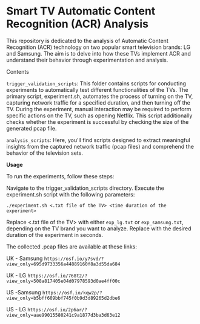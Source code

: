 # Smart TV Automatic Content Recognition (ACR) Analysis

This repository is dedicated to the analysis of Automatic Content Recognition (ACR) technology on two popular smart television brands: LG and Samsung. The aim is to delve into how these TVs implement ACR and understand their behavior through experimentation and analysis.

Contents

`trigger_validation_scripts`: This folder contains scripts for conducting experiments to automatically test different functionalities of the TVs. The primary script, experiment.sh, automates the process of turning on the TV, capturing network traffic for a specified duration, and then turning off the TV. During the experiment, manual interaction may be required to perform specific actions on the TV, such as opening Netflix. This script additionally checks whether the experiment is successful by checking the size of the generated pcap file.

`analysis_scripts`: Here, you'll find scripts designed to extract meaningful insights from the captured network traffic (pcap files) and comprehend the behavior of the television sets.

**Usage**

To run the experiments, follow these steps:

Navigate to the trigger_validation_scripts directory.
Execute the experiment.sh script with the following parameters:

`./experiment.sh <.txt file of the TV> <time duration of the experiment>`

Replace <.txt file of the TV> with either `exp_lg.txt` or `exp_samsung.txt`, depending on the TV brand you want to analyze.
Replace <time duration of the experiment> with the desired duration of the experiment in seconds.


The collected .pcap files are available at these links:

UK - Samsung `https://osf.io/y7svd/?view_only=695d9733356a44889160f8a3d55da684`

UK - LG `https://osf.io/768t2/?view_only=508a817405e04d07978593d0ae4ff00c`

US -Samsung `https://osf.io/kqw2p/?view_only=b5bff609bbf745f0b9d3d89265d2dbe6`

US - LG `https://osf.io/2p6ar/?view_only=aae99015580241c9a1877d3ba3d63e12`


